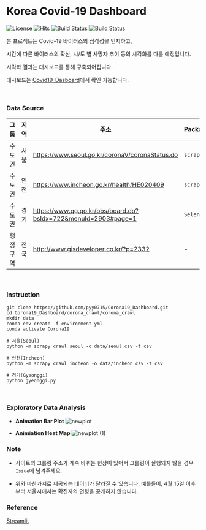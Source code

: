 # Korea Covid-19 Dashboard
[![License](https://img.shields.io/github/license/pyy0715/Corona19_Dashboard.svg)](https://github.com/pyy0715/Corona19_Dashboard)  [![Hits](https://hits.seeyoufarm.com/api/count/incr/badge.svg?url=https%3A%2F%2Fgithub.com%2Fpyy0715%2FCorona19_Dashboard)](https://hits.seeyoufarm.com)  [![Build Status](https://img.shields.io/github/forks/pyy0715/Corona19_Dashboard.svg)](https://github.com/pyy0715/Corona19_Dashboard)  [![Build Status](https://img.shields.io/github/stars/pyy0715/Corona19_Dashboard.svg)](https://github.com/pyy0715/Corona19_Dashboard)


본 프로젝트는 Covid-19 바이러스의 심각성을 인지하고,

시간에 따른 바이러스의 확산, 시/도 별 사망자 추이 등의 시각화를 다룰 예정입니다.

시각화 결과는 대시보드를 통해 구축되어집니다.

대시보드는 [Covid19-Dasboard](https://yyeon-covid19-korea.herokuapp.com/)에서 확인 가능합니다.

</br>

### Data Source
그룹  | 지역 | 주소                                                               | Package    | Code
--- | -- | ---------------------------------------------------------------- | ---------- | ---------------------------------------------------------------------------------------------------------------------------
수도권 | 서울 | <https://www.seoul.go.kr/coronaV/coronaStatus.do>                | `scrapy`   | [Link](https://github.com/pyy0715/Corona19_Dashboard/blob/master/corona_crawl/corona_crawl/corona_crawl/spiders/seoul.py)
수도권 | 인천 | <https://www.incheon.go.kr/health/HE020409>                      | `scrapy`   | [Link](https://github.com/pyy0715/Corona19_Dashboard/blob/master/corona_crawl/corona_crawl/corona_crawl/spiders/incheon.py)
수도권 | 경기 | <https://www.gg.go.kr/bbs/board.do?bsIdx=722&menuId=2903#page=1> | `Selenium` | [Link](https://github.com/pyy0715/Corona19_Dashboard/blob/master/corona_crawl/corona_crawl/gyeonggi.py)
행정구역 | 전국 | <http://www.gisdeveloper.co.kr/?p=2332> | - | -

</br>

### Instruction
```{bash}
git clone https://github.com/pyy0715/Corona19_Dashboard.git
cd Corona19_Dashboard/corona_crawl/corona_crawl
mkdir data
conda env create -f environment.yml
conda activate Corona19

# 서울(Seoul)
python -m scrapy crawl seoul -o data/seoul.csv -t csv

# 인천(Incheon)
python -m scrapy crawl incheon -o data/incheon.csv -t csv

# 경기(Gyeonggi)
python gyeonggi.py
```
</br>

### Exploratory Data Analysis

* **Animation Bar Plot**
![newplot](https://user-images.githubusercontent.com/47301926/77945194-392f9980-72fb-11ea-8a02-3a782a0b9a22.png)

* **Animiation Heat Map**
![newplot (1)](https://user-images.githubusercontent.com/47301926/80133256-ef735f80-85d7-11ea-88ad-039034536419.png)



### Note

* 사이트의 크롤링 주소가 계속 바뀌는 현상이 있어서 크롤링이 실행되지 않을 경우 `Issue`에 남겨주세요.

* 위와 마찬가지로 제공되는 데이터가 달라질 수 있습니다. 
예를들어, 4월 15일 이후부터 서울시에서는 확진자의 연령을 공개하지 않습니다.

### Reference
[Streamlit]('https://www.streamlit.io/')
